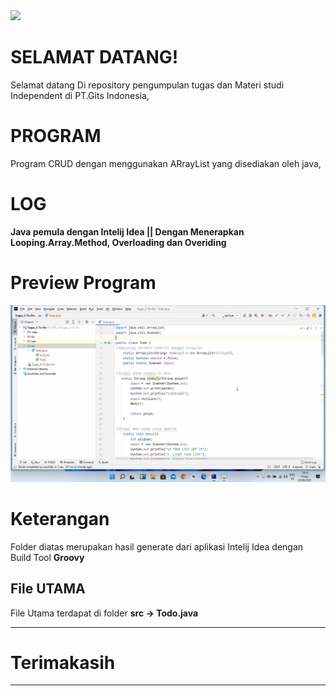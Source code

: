<img height="100em" src="https://github-readme-stats.vercel.app/api?username=aziez&show_icons=true&hide_border=true&&count_private=true&include_all_commits=true" />

 # SELAMAT DATANG!

Selamat datang Di repository pengumpulan tugas dan Materi studi Independent di PT.Gits Indonesia,

# PROGRAM
Program CRUD dengan menggunakan ARrayList yang disediakan oleh java,

# LOG
**Java pemula dengan Intelij Idea || Dengan Menerapkan Looping.Array.Method, Overloading dan Overiding**
# Preview Program
![alt text](https://github.com/aziez/SI-GITS_Indonesia/blob/main/Tugas_3-To-Do/Hasil_build_edt.gif)


# Keterangan

Folder diatas merupakan hasil generate dari aplikasi Intelij Idea dengan Build Tool **Groovy**


## File UTAMA

 File Utama terdapat di folder **src -> Todo.java**

***

# Terimakasih

***
